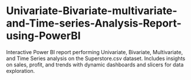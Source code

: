# Univariate-Bivariate-multivariate-and-Time-series-Analysis-Report-using-PowerBI
Interactive Power BI report performing Univariate, Bivariate, Multivariate, and Time Series analysis on the Superstore.csv dataset. Includes insights on sales, profit, and trends with dynamic dashboards and slicers for data exploration.
